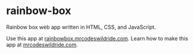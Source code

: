 # rainbow-box

Rainbow box web app written in HTML, CSS, and JavaScript.

Use this app at [rainbowbox.mrcodeswildride.com](https://rainbowbox.mrcodeswildride.com/).
Learn how to make this app at [mrcodeswildride.com](https://www.mrcodeswildride.com/).
